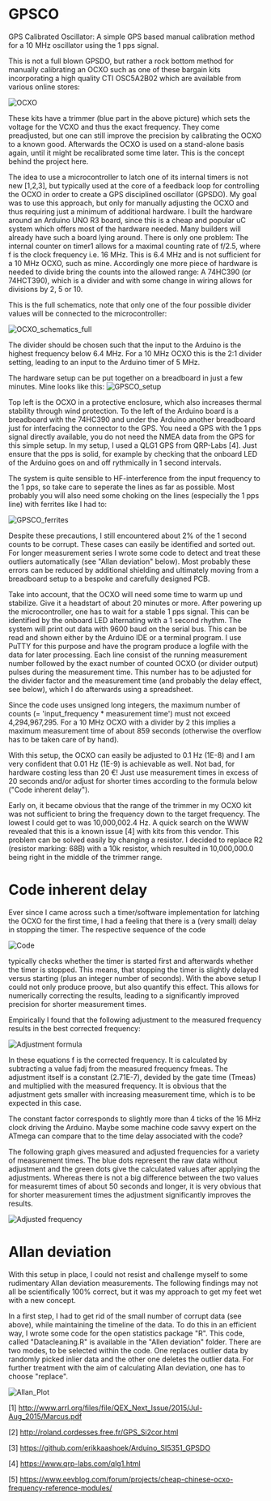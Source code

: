 # GPSCO
GPS Calibrated Oscillator: A simple GPS based manual calibration method for a 10 MHz oscillator using the 1 pps signal.

This is not a full blown GPSDO, but rather a rock bottom method for manually calibrating an OCXO such
as one of these bargain kits incorporating a high quality CTI OSC5A2B02 which are available from various online stores:

![OCXO](https://github.com/christophschwaerzler/GPSCO/assets/151140591/9bcd4fed-32d4-4c5d-ad9c-726201224459)

These kits have a trimmer (blue part in the above picture) which sets the voltage for the VCXO and thus the exact frequency.
They come preadjusted, but one can still improve the precision by calibrating the OCXO to a known good.
Afterwards the OCXO is used on a stand-alone basis again, until it might be recalibrated some time later.
This is the concept behind the project here.


The idea to use a microcontroller to latch one of its internal timers is not new [1,2,3], but typically used at the
core of a feedback loop for controlling the OCXO in order to create a GPS disciplined oscillator (GPSDO). My goal
was to use this approach, but only for manually adjusting the OCXO and thus requiring just a minimum of additional
hardware.
I built the hardware around an Arduino UNO R3 board, since this is a cheap and popular uC system which offers most of
the hardware needed. Many builders will already have such a board lying around. There is only one problem:
The internal counter on timer1 allows for a maximal counting rate of f/2.5, where f is the clock frequency i.e. 16 MHz.
This is 6.4 MHz and is not sufficient for a 10 MHz OCXO, such as mine. Accordingly one more piece of hardware is needed
to divide bring the counts into the allowed range: A 74HC390 (or 74HCT390), which is a divider and with some change in
wiring allows for divisions by 2, 5 or 10.

This is the full schematics, note that only one of the four possible divider values will be connected to the microcontroller:

![OCXO_schematics_full](https://github.com/christophschwaerzler/GPSCO/assets/151140591/23832137-ae0a-4a30-8c26-318da26e637a)

The divider should be chosen such that the input to the Arduino is the highest frequency below 6.4 MHz. For a
10 MHz OCXO this is the 2:1 divider setting, leading to an input to the Arduino timer of 5 MHz.

The hardware setup can be put together on a breadboard in just a few minutes. Mine looks like this:
![GPSCO_setup](https://github.com/christophschwaerzler/GPSCO/assets/151140591/38020d42-44e5-461f-b481-1b859744947c)

Top left is the OCXO in a protective enclosure, which also increases thermal stability through wind protection.
To the left of the Arduino board is a breadboard with the 74HC390 and under the Arduino another breadboard just
for interfacing the connector to the GPS. You need a GPS with the 1 pps signal directly available, you do not
need the NMEA data from the GPS for this simple setup. In my setup, I used a QLG1 GPS from QRP-Labs [4].
Just ensure that the pps is solid, for example by checking that the onboard LED of the Arduino goes on and off
rythmically in 1 second intervals.

The system is quite sensible to HF-interference from the input frequency to the 1 pps, so take care to seperate the lines as
far as possible. Most probably you will also need some choking on the lines (especially the 1 pps line) with ferrites
like I had to:

![GPSCO_ferrites](https://github.com/christophschwaerzler/GPSCO/assets/151140591/d6658d51-1d59-4ee9-bc1d-f81a0125335e)

Despite these precautions, I still encountered about 2% of the 1 second counts to be corrupt. These cases can easily be 
identified and sorted out. For longer measurement series I wrote some code to detect and treat these outliers 
automatically (see "Allan deviation" below). Most probably these errors can be reduced by additional shielding and
ultimately moving from a breadboard setup to a bespoke and carefully designed PCB.

Take into account, that the OCXO will need some time to warm up und stabilize. Give it a headstart of about 20 minutes or more.
After powering up the microcontroller, one has to wait for a stable 1 pps signal. This can be identified by the onboard
LED alternating with a 1 second rhythm. The system will print out data with 9600 baud on the serial bus. This can be
read and shown either by the Arduino IDE or a terminal program. I use PuTTY for this purpose and have the program
produce a logfile with the data for later processing. Each line consist of the running measurement number followed by
the exact number of counted OCXO (or divider output) pulses during the measurement time. This number has to be adjusted
for the divider factor and the measurement time (and probably the delay effect, see below), which I do afterwards using
a spreadsheet.

Since the code uses unsigned long integers, the maximum number of counts (= 'input_frequency * measurement time') must
not exceed 4,294,967,295. For a 10 MHz OCXO with a divider by 2 this implies a maximum measurement time of about
859 seconds (otherwise the overflow has to be taken care of by hand).

With this setup, the OCXO can easily be adjusted to 0.1 Hz (1E-8) and I am very confident that 0.01 Hz (1E-9) is
achievable as well. Not bad, for hardware costing less than 20 €! Just use measurement times in excess of 20 seconds
and/or adjust for shorter times according to the formula below ("Code inherent delay").
 
Early on, it became obvious that the range of the trimmer in my OCXO kit was not sufficient to bring the frequency down
to the target frequency. The lowest I could get to was 10,000,002.4 Hz. A quick search on the WWW revealed that this is
a known issue [4] with kits from this vendor. This problem can be solved easily by changing a resistor. I decided to replace
R2 (resistor marking: 68B) with a 10k resistor, which resulted in 10,000,000.0 being right in the middle of the trimmer range.

# Code inherent delay

Ever since I came across such a timer/software implementation for latching the OCXO for the first time, I had a feeling
that there is a (very small) delay in stopping the timer. The respective sequence of the code

![Code](https://github.com/christophschwaerzler/GPSCO/assets/151140591/87d551d4-96dc-450d-941f-ee95067e6c10)

typically checks whether the timer is started first and afterwards whether the timer is stopped. This means, that stopping 
the timer is slightly delayed versus starting (plus an integer number of seconds). With the above setup I could
not only produce proove, but also quantify this effect. This allows for numerically correcting the results, leading to a significantly
improved precision for shorter measurement times.

Empirically I found that the following adjustment to the measured frequency results in the best corrected frequency:

![Adjustment formula](https://github.com/christophschwaerzler/GPSCO/assets/151140591/1026108e-9dd3-4af0-98c4-6f16276ef480)

In these equations f is the corrected frequency. It is calculated by subtracting a value fadj from the measured
frequency fmeas. The adjustment itself is a constant (2.71E-7), devided by the gate time (Tmeas) and multiplied with the measured
frequency. It is obvious that the adjustment gets smaller with increasing measurement time, which is to be expected in this case.

The constant factor corresponds to slightly more than 4 ticks of the 16 MHz clock driving the Arduino. Maybe some machine code
savvy expert on the ATmega can compare that to the time delay associated with the code?

The following graph gives measured and adjusted frequencies for a variety of measurement times. The blue dots represent the raw data without 
adjustment and the green dots give the calculated values after applying the adjustments. Whereas there is not a big difference between the 
two values for measuremt times of about 50 seconds and longer, it is very obvious that for shorter measurement times the adjustment 
significantly improves the results.

![Adjusted frequency](https://github.com/christophschwaerzler/GPSCO/assets/151140591/25fbdfb6-aa32-4daf-bea6-775d403ad26d)

# Allan deviation

With this setup in place, I could not resist and challenge myself to some rudimentary Allan deviation measurements. The following
findings may not all be scientifically 100% correct, but it was my approach to get my feet wet with a new concept.

In a first step, I had to get rid of the small number of corrupt data (see above), while maintaining the timeline of the data.
To do this in an efficient way, I wrote some code for the open statistics package "R". This code, called "Datacleaning.R" is
available in the "Allen deviation" folder. There are two modes, to be selected within the code. One replaces outlier data by
randomly picked inlier data and the other one deletes the outlier data. For further treatment with the aim of calculating
Allan deviation, one has to choose "replace".

![Allan_Plot](https://github.com/christophschwaerzler/GPSCO/assets/151140591/69e55622-4e56-4dcd-a69e-fd1c56f6615d)



[1] http://www.arrl.org/files/file/QEX_Next_Issue/2015/Jul-Aug_2015/Marcus.pdf

[2] http://roland.cordesses.free.fr/GPS_Si2cor.html

[3] https://github.com/erikkaashoek/Arduino_SI5351_GPSDO

[4] https://www.qrp-labs.com/qlg1.html

[5] https://www.eevblog.com/forum/projects/cheap-chinese-ocxo-frequency-reference-modules/
